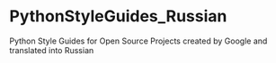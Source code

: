# PythonStyleGuides_Russian
Python Style Guides for Open Source Projects created by Google and translated into Russian
